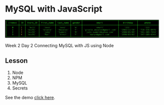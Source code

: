 # MySQL with JavaScript 

![screen shot](./images/readme.webp)

Week 2 Day 2 Connecting MySQL with JS using Node

## Lesson
1. Node 
2. NPM
3. MySQL
4. Secrets

See the demo [click here](https://bocacode.com). 

